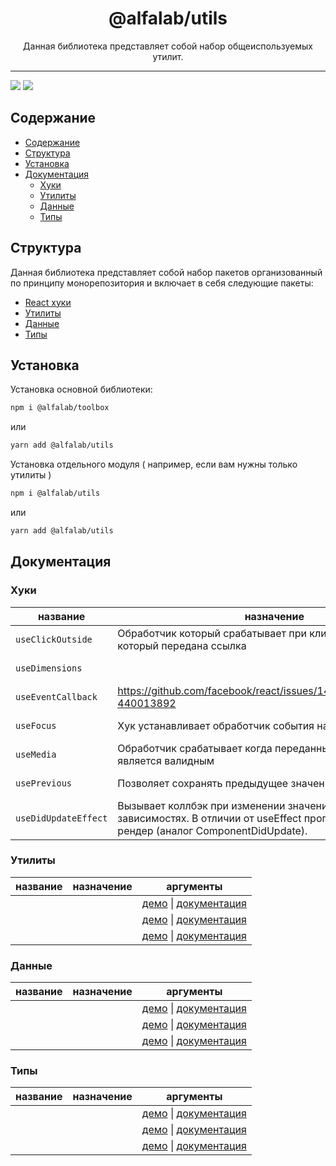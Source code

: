 <div align="center">
    <h1>@alfalab/utils</h1>
    <div>Данная библиотека представляет собой набор общеиспользуемых утилит.</div>
</div>

<hr />

<img src="https://github.com/alfa-laboratory/utils/workflows/Tests/badge.svg" /> ![](https://badgen.net/npm/v/@alfalab/utils)

## Содержание

- [Содержание](#содержание)
- [Структура](#структура)
- [Установка](#установка)
- [Документация](#документация)
  - [Хуки](#хуки)
  - [Утилиты](#утилиты)
  - [Данные](#данные)
  - [Типы](#типы)

## Структура
Данная библиотека представляет собой набор пакетов организованный по принципу монорепозитория и включает в себя следующие пакеты:

- [React хуки](https://github.com/alfa-laboratory/utils/tree/develop/packages/data)
- [Утилиты](https://github.com/alfa-laboratory/utils/tree/develop/packages/utils)
- [Данные](https://github.com/alfa-laboratory/utils/tree/develop/packages/data)
- [Типы](https://github.com/alfa-laboratory/utils/tree/develop/packages/types)

## Установка

Установка основной библиотеки:

```bash
npm i @alfalab/toolbox
```

или

```bash
yarn add @alfalab/utils
```

Установка отдельного модуля ( например, если вам нужны только утилиты )

```bash
npm i @alfalab/utils
```

или

```bash
yarn add @alfalab/utils
```

## Документация

### Хуки

| название | назначение |   ссылки  |
|----------|------------|-----------|
| `useClickOutside` | Обработчик который срабатывает при клике вне контейнера на который передана ссылка | [демо]() \| [документация](https://github.com/alfa-laboratory/utils/blob/develop/packages/hooks/src/useClickOutside/docs.md) |
| `useDimensions` |            | [демо]() \| [документация](https://github.com/alfa-laboratory/utils/blob/develop/packages/hooks/src/useDimensions/docs.md) |
| `useEventCallback` | https://github.com/facebook/react/issues/14099#issuecomment-440013892 | [демо]() \| - |
| `useFocus` | Хук устанавливает обработчик события на focusin и focusout | [демо]() \| [документация](https://github.com/alfa-laboratory/utils/blob/develop/packages/hooks/src/useFocus/docs.md) |
| `useMedia` | Обработчик срабатывает когда переданный медиа запрос является валидным | [демо]() \| [документация](https://github.com/alfa-laboratory/utils/blob/develop/packages/hooks/src/useMedia/docs.md) |
| `usePrevious` | Позволяет сохранять предыдущее значение до рендера | [демо]() \| [документация](https://github.com/alfa-laboratory/utils/blob/develop/packages/hooks/src/usePrevious/docs.md) |
| `useDidUpdateEffect` | Вызывает коллбэк при изменении значений, переданных в зависимостях. В отличии от useEffect пропускает начальный рендер (аналог ComponentDidUpdate). | []() \| [документация](https://github.com/alfa-laboratory/utils/blob/develop/packages/hooks/src/usePrevious/docs.md) |

### Утилиты

| название | назначение | аргументы |
|----------|------------|-----------|
|          |            | [демо]() \| [документация]() |
|          |            | [демо]() \| [документация]() |
|          |            | [демо]() \| [документация]() |

### Данные

| название | назначение | аргументы |
|----------|------------|-----------|
|          |            | [демо]() \| [документация]() |
|          |            | [демо]() \| [документация]() |
|          |            | [демо]() \| [документация]() |

### Типы

| название | назначение | аргументы |
|----------|------------|-----------|
|          |            | [демо]() \| [документация]() |
|          |            | [демо]() \| [документация]() |
|          |            | [демо]() \| [документация]() |